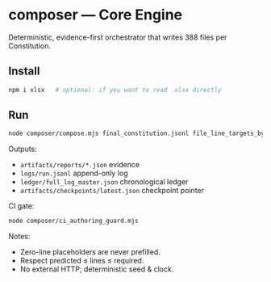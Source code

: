 # composer — Core Engine

Deterministic, evidence-first orchestrator that writes 388 files per Constitution.

## Install
```bash
npm i xlsx   # optional: if you want to read .xlsx directly
```

## Run
```bash
node composer/compose.mjs final_constitution.jsonl file_line_targets_by_constitution.xlsx default
```

Outputs:
- `artifacts/reports/*.json` evidence
- `logs/run.jsonl` append-only log
- `ledger/full_log_master.json` chronological ledger
- `artifacts/checkpoints/latest.json` checkpoint pointer

CI gate:
```bash
node composer/ci_authoring_guard.mjs
```

Notes:
- Zero-line placeholders are never prefilled.
- Respect predicted ≤ lines ≤ required.
- No external HTTP; deterministic seed & clock.
